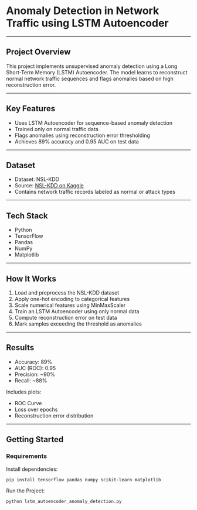 # Anomaly Detection in Network Traffic using LSTM Autoencoder

---

## Project Overview

This project implements unsupervised anomaly detection using a Long Short-Term Memory (LSTM) Autoencoder. The model learns to reconstruct normal network traffic sequences and flags anomalies based on high reconstruction error.

---

## Key Features

- Uses LSTM Autoencoder for sequence-based anomaly detection
- Trained only on normal traffic data
- Flags anomalies using reconstruction error thresholding
- Achieves 89% accuracy and 0.95 AUC on test data

---

## Dataset

- Dataset: NSL-KDD
- Source: [NSL-KDD on Kaggle](https://www.kaggle.com/datasets/hassan06/nslkdd)
- Contains network traffic records labeled as normal or attack types

---

## Tech Stack

- Python
- TensorFlow
- Pandas
- NumPy
- Matplotlib

---

## How It Works

1. Load and preprocess the NSL-KDD dataset
2. Apply one-hot encoding to categorical features
3. Scale numerical features using MinMaxScaler
4. Train an LSTM Autoencoder using only normal data
5. Compute reconstruction error on test data
6. Mark samples exceeding the threshold as anomalies

---

## Results

- Accuracy: 89%
- AUC (ROC): 0.95
- Precision: ~90%
- Recall: ~88%

Includes plots:
- ROC Curve
- Loss over epochs
- Reconstruction error distribution

---

## Getting Started

### Requirements

Install dependencies:

```bash
pip install tensorflow pandas numpy scikit-learn matplotlib
```

Run the Project:

```bash
python lstm_autoencoder_anomaly_detection.py
```

